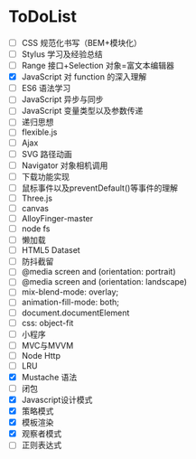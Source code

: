 # ToDoList                                                                                                                                  

- [ ] CSS 规范化书写（BEM+模块化）
- [ ] Stylus 学习及经验总结
- [ ] Range 接口+Selection 对象=富文本编辑器
- [x] JavaScript 对 function 的深入理解
- [ ] ES6 语法学习
- [ ] JavaScript 异步与同步
- [ ] JavaScript 变量类型以及参数传递
- [ ] 递归思想
- [ ] flexible.js
- [ ] Ajax
- [ ] SVG 路径动画
- [ ] Navigator 对象相机调用
- [ ] 下载功能实现
- [ ] 鼠标事件以及preventDefault()等事件的理解
- [ ] Three.js
- [ ] canvas
- [ ] AlloyFinger-master
- [ ] node fs
- [ ] 懒加载
- [ ] HTML5 Dataset
- [ ] 防抖截留
- [ ] @media screen and (orientation: portrait) 
- [ ] @media screen and (orientation: landscape)
- [ ] mix-blend-mode: overlay;
- [ ] animation-fill-mode: both;
- [ ] document.documentElement
- [ ] css: object-fit
- [ ] 小程序
- [ ] MVC与MVVM
- [ ] Node Http
- [ ] LRU
- [x] Mustache 语法
- [ ] 闭包
- [x] Javascript设计模式
- [x] 策略模式
- [x] 模板渲染
- [x] 观察者模式
- [ ] 正则表达式
